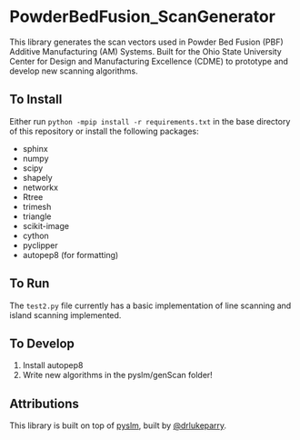 # PowderBedFusion_ScanGenerator

This library generates the scan vectors used in Powder Bed Fusion (PBF) Additive Manufacturing (AM) Systems. Built for the Ohio State University Center for Design and Manufacturing Excellence (CDME) to prototype and develop new scanning algorithms.

## To Install

Either run `python -mpip install -r requirements.txt` in the base directory of this repository or install the following packages:

- sphinx
- numpy
- scipy
- shapely
- networkx
- Rtree
- trimesh
- triangle
- scikit-image
- cython
- pyclipper
- autopep8 (for formatting)

## To Run

The `test2.py` file currently has a basic implementation of line scanning and island scanning implemented.

## To Develop

1. Install autopep8
2. Write new algorithms in the pyslm/genScan folder!

## Attributions

This library is built on top of [pyslm](https://github.com/drlukeparry/pyslm/), built by [@drlukeparry](https://github.com/drlukeparry).
